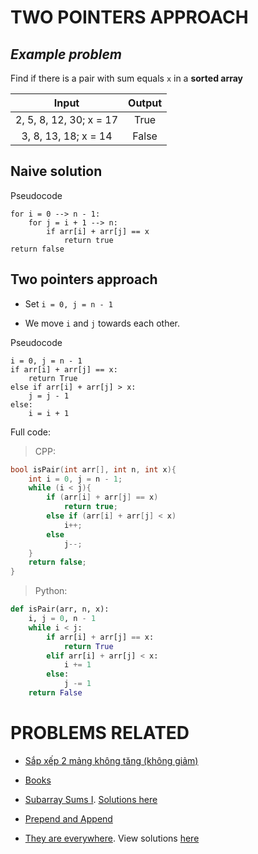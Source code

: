 # **TWO POINTERS APPROACH**

## ***Example problem***

Find if there is a pair with sum equals `x` in a **sorted array**

Input | Output
|:--:|:--:|
2, 5, 8, 12, 30; x = 17 | True
3, 8, 13, 18;    x = 14 | False

## **Naive solution**
Pseudocode
```
for i = 0 --> n - 1:
    for j = i + 1 --> n:
        if arr[i] + arr[j] == x
            return true
return false
```

## **Two pointers approach**

- Set `i = 0, j = n - 1`

- We move `i` and `j` towards each other.

Pseudocode
```
i = 0, j = n - 1
if arr[i] + arr[j] == x:
    return True
else if arr[i] + arr[j] > x:
    j = j - 1
else:
    i = i + 1
```

Full code:
> CPP:
```cpp
bool isPair(int arr[], int n, int x){
    int i = 0, j = n - 1;
    while (i < j){
        if (arr[i] + arr[j] == x)
            return true;
        else if (arr[i] + arr[j] < x)
            i++;
        else
            j--;
    }
    return false;
}
```

> Python:
```py
def isPair(arr, n, x):
    i, j = 0, n - 1
    while i < j:
        if arr[i] + arr[j] == x:
            return True
        elif arr[i] + arr[j] < x:
            i += 1
        else:
            j -= 1
    return False
```

# **PROBLEMS RELATED**

- [Sắp xếp 2 mảng không tăng (không giảm)](/TWO%20POINTERS/merge_sorted_array.md)

- [Books](/TWO%20POINTERS/books.md)

- [Subarray Sums I](https://cses.fi/problemset/task/1660). [Solutions here](/TWO%20POINTERS/subarray_sums.cpp)

- [Prepend and Append](/TWO%20POINTERS/prepare_and_append.md)

- [They are everywhere](https://codeforces.com/problemset/problem/701/C). View solutions [here](/TWO%20POINTERS/they_are_everywhere.cpp)